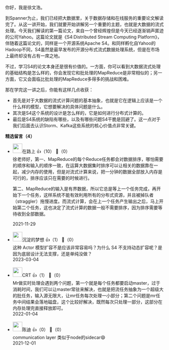 你好，我是徐文浩。

到Spanner为止，我们已经把大数据里，关于数据存储和在线服务的重要论文解读完了。从这一讲开始，我们就要开始讲解另一个重要的主题，也就是大数据的流式处理。今天我们解读的第一篇论文，来自一个曾经辉煌但是今天已经逐渐销声匿迹的公司Yahoo。这篇论文就是《S4:Distributed Stream Computing Platform》，伴随着这篇论文的，同样是一个开源系统Apache S4。和同样孵化自Yahoo的Hadoop不同，S4虽然是最早发布的开源分布式流式数据处理系统，但是在市场上最终却没有占有一席之地。

不过，学习S4的论文本身还是很有价值的。一方面，你可以看到大数据流式处理的基础结构是怎么样的，你会发现它和批处理的MapReduce是非常相似的；另一方面，它又会面临比批处理的MapReduce多得多的挑战和困难。

那在学完这一讲之后，你能有这样几点收获：

- 首先是对于大数据的流式计算问题的基本抽象，也就是它在逻辑上应该是一个什么样的模型，它想要解决的具体问题是什么。
- 其次是S4这个系统的设计是怎么样的，它是如何进行分布式计算的。
- 最后是S4系统的缺陷有哪些，以及有哪些问题S4干脆是回避了。这一点对于我们后面去认识Storm、Kafka这些系统的核心价值点非常关键。
<div><strong>精选留言（4）</strong></div><ul>
<li><img src="https://static001.geekbang.org/account/avatar/00/15/66/8f/02be926d.jpg" width="30px"><span>在路上</span> 👍（10） 💬（0）<div>徐老师好，第一、MapReduce的每个Reduce任务都会对数据排序，哪怕需要的顺序和输入的顺序一致，在运算大数据集时排序可以让相关的数据靠在一起，减少内存的使用，但是对流式计算来说，把一分钟的数据全部放入内存是可行的，排序应该只在需要的时候进行。

第二、MapReduce的输入是有界数据，所以它总是等上一个任务完成，再开始下一个任务，这样系统不能有效利用所有的分布式资源，并且被掉队者（straggler）拖慢进度。而流式计算，会在上一个任务产生输出之后，马上开始第二个任务，这也决定了流式计算的数据一般不需要排序，因为排序需要等待收到全部数据。</div>2021-11-29</li><br/><li><img src="https://static001.geekbang.org/account/avatar/00/11/f6/e3/e4bcd69e.jpg" width="30px"><span>沉淀的梦想</span> 👍（1） 💬（0）<div>这种 Actor 模型扩容不是应该非常容易吗？为什么 S4 不支持动态扩容呢？是因为底层设计无法支撑，还是单纯没做？</div>2023-03-04</li><br/><li><img src="https://static001.geekbang.org/account/avatar/00/16/04/30/7f2cb8e3.jpg" width="30px"><span>CRT</span> 👍（1） 💬（0）<div>Mr做实时处理会遇到两个问题，第一个就是每个任务都要启动master，过于消耗时间，我们可以让master常驻来解决，也就是把流任务抽象为一个超级大的批任务，输入源无限大，让mr任务每次处理一小部分；第二个问题是mr任务中间结果会落地磁盘，这个比较好解决，既然每次只处理一部分，这部分在内存处理完直接释放即可。</div>2022-01-04</li><br/><li><img src="https://static001.geekbang.org/account/avatar/00/0f/8f/60/be0a8805.jpg" width="30px"><span>陈迪</span> 👍（0） 💬（0）<div>communication layer 类似于node的sidecar😄</div>2021-12-01</li><br/>
</ul>